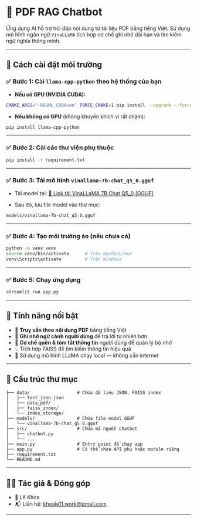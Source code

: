 
# 📄 PDF RAG Chatbot

Ứng dụng AI hỗ trợ hỏi đáp nội dung từ tài liệu PDF bằng tiếng Việt. Sử dụng mô hình ngôn ngữ `VinaLLaMA` tích hợp cơ chế ghi nhớ dài hạn và tìm kiếm ngữ nghĩa thông minh.

---

## 🚀 Cách cài đặt môi trường

### ✅ Bước 1: Cài `llama-cpp-python` theo hệ thống của bạn

- **Nếu có GPU (NVIDIA CUDA):**

```bash
CMAKE_ARGS="-DGGML_CUDA=on" FORCE_CMAKE=1 pip install --upgrade --force-reinstall llama-cpp-python --no-cache-dir
```

- **Nếu không có GPU** (không khuyến khích vì rất chậm):

```bash
pip install llama-cpp-python
```

---

### ✅ Bước 2: Cài các thư viện phụ thuộc

```bash
pip install -r requirement.txt
```

---

### ✅ Bước 3: Tải mô hình `vinallama-7b-chat_q5_0.gguf`

- Tải model tại: [🔗 Link tải VinaLLaMA 7B Chat Q5_0 (GGUF)](https://huggingface.co/vilm/vinallama-7b-chat)  

- Sau đó, lưu file model vào thư mục:

```bash
models/vinallama-7b-chat_q5_0.gguf
```

---

### ✅ Bước 4: Tạo môi trường ảo (nếu chưa có)

```bash
python -m venv venv
source venv/bin/activate      # Trên macOS/Linux
venv\Scripts\activate         # Trên Windows
```

---

### ✅ Bước 5: Chạy ứng dụng

```bash
streamlit run app.py
```

---

## 🧠 Tính năng nổi bật

- 🧾 **Truy vấn theo nội dung PDF** bằng tiếng Việt
- 🧠 **Ghi nhớ ngữ cảnh người dùng** để trả lời tự nhiên hơn
- 🧹 **Cơ chế quên & tóm tắt thông tin** người dùng để quản lý bộ nhớ
- 💡 Tích hợp FAISS để tìm kiếm thông tin hiệu quả
- 🤖 Sử dụng mô hình LLaMA chạy local — không cần internet

---

## 📂 Cấu trúc thư mục

```
├── data/                  # Chứa dữ liệu JSON, FAISS index
│   ├── test_json.json
│   ├── data_pdf/
│   ├── faiss_index/
│   └── index_storage/
├── models/                # Chứa file model GGUF
│   └── vinallama-7b-chat_q5_0.gguf
├── src/                   # Chứa mã nguồn chatbot
│   ├── chatbot.py
│   └── ...
├── main.py                # Entry point để chạy app
├── app.py                 # Có thể chứa API phụ hoặc module riêng
├── requirement.txt
└── README.md
```

---


## 🧑‍💻 Tác giả & Đóng góp

- 👤 Lê Khoa
- 📬 Liên hệ: [khoale11.work@gmail.com](khoale11.work@gmail.com)

---
